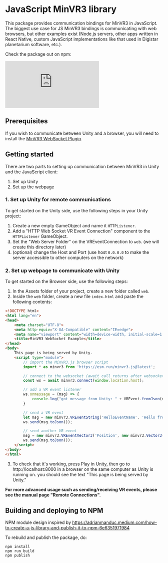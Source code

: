 # JavaScript MinVR3 library

This package provides communication bindings for MinVR3 in JavaScript. The
biggest use case for JS MinVR3 bindings is communicating with web browsers, but
other examples exist (Node.js servers, other apps written in React Native,
custom JavaScript implementations like that used in Digistar planetarium
software, etc.).

Check the package out on npm:

[![MinVR3 JavaScript package on NPM](https://badgen.net/npm/v/minvr3.js)](https://npmjs.com/package/minvr3.js)


## Prerequisites

If you wish to communicate between Unity and a browser, you will need to install
the [MinVR3 WebSocket Plugin](https://github.umn.edu/ivlab-cs/MinVR3Plugin-WebSocket).



## Getting started

There are two parts to setting up communication between MinVR3 in Unity and the JavaScript client:

1. Set up Unity
2. Set up the webpage


### 1. Set up Unity for remote communications


To get started on the Unity side, use the following steps in your Unity project:

1. Create a new empty GameObject and name it `HTTPListener`.
2. Add a "HTTP Web Socket VR Event Connection" component to the `HTTPListener` GameObject.
3. Set the "Web Server Folder" on the VREventConnection to `web`. (we will create this directory later)
4. (optional) change the Host and Port (use host `0.0.0.0` to make the server
accessible to other computers on the network)



### 2. Set up webpage to communicate with Unity

To get started on the Browser side, use the following steps:

1. In the Assets folder of your project, create a new folder called `web`.
2. Inside the `web` folder, create a new file `index.html` and paste the following contents:

```html
<!DOCTYPE html>
<html lang="en">
<head>
    <meta charset="UTF-8">
    <meta http-equiv="X-UA-Compatible" content="IE=edge">
    <meta name="viewport" content="width=device-width, initial-scale=1.0">
    <title>MinVR3 WebSocket Example</title>
</head>
<body>
    This page is being served by Unity.
    <script type="module">
        // import the MinVR3.js browser script
        import * as minvr3 from 'https://esm.run/minvr3.js@latest';

        // connect to the websocket (await call returns after websocket connected)
        const ws = await minvr3.connect(window.location.host);

        // add a VR event listener
        ws.onmessage = (msg) => {
            console.log("got message from Unity: " + VREvent.fromJson(msg));
        }

        // send a VR event
        let msg = new minvr3.VREventString('HelloEventName', 'Hello from the browser');
        ws.send(msg.toJson());

        // send another VR event
        msg = new minvr3.VREventVector3('Position', new minvr3.Vector3(1, 2, 3));
        ws.send(msg.toJson());
    </script>
</body>
</html>
```

3. To check that it's working, press Play in Unity, then go to
http://localhost:8000 in a browser on the same computer as Unity is running on.
you should see the text "This page is being served by Unity."


**For more advanced usage such as sending/receiving VR events, please see the
manual page "Remote Connections".**


## Building and deploying to NPM

NPM module design inspired by https://adrianmanduc.medium.com/how-to-create-a-js-library-and-publish-it-to-npm-6e6351971984

To rebuild and publish the package, do:

```
npm install
npm run build
npm publish
```